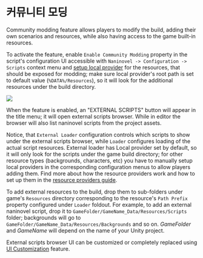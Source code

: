 # 커뮤니티 모딩

Community modding feature allows players to modify the build, adding their own scenarios and resources, while also having access to the game built-in resources.

To activate the feature, enable `Enable Community Modding` property in the script's configuration UI accessible with `Naninovel -> Configuration -> Scripts` context menu and [setup local provider](/ko/guide/resource-providers#local) for the resources, that should be exposed for modding; make sure local provider's root path is set to default value (`%DATA%/Resources`), so it will look for the additional resources under the build directory.

![](https://i.gyazo.com/e32f40aa3faa648774908a0a937c5fcb.png)

When the feature is enabled, an "EXTERNAL SCRIPTS" button will appear in the title menu; it will open external scripts browser. While in editor the browser will also list naninovel scripts from the project assets.

Notice, that `External Loader` configuration controls which scripts to show under the external scripts browser, while `Loader` configures loading of the actual script resources. External loader has Local provider set by default, so it will only look for the scripts under the game build directory; for other resource types (backgrounds, characters, etc) you have to manually setup local providers in the corresponding configuration menus to allow players adding them. Find more about how the resource providers work and how to set up them in the [resource providers guide](/ko/guide/resource-providers).

To add external resources to the build, drop them to sub-folders under game's `Resources` directory corresponding to the resource's `Path Prefix` property configured under `Loader` foldout. For example, to add an external naninovel script, drop it to `GameFolder/GameName_Data/Resources/Scripts` folder; backgrounds will go to `GameFolder/GameName_Data/Resources/Backgrounds` and so on. *GameFolder* and *GameName* will depend on the name of your Unity project.

External scripts browser UI can be customized or completely replaced using [UI Customization](/ko/guide/user-interface#ui-customization) feature.

